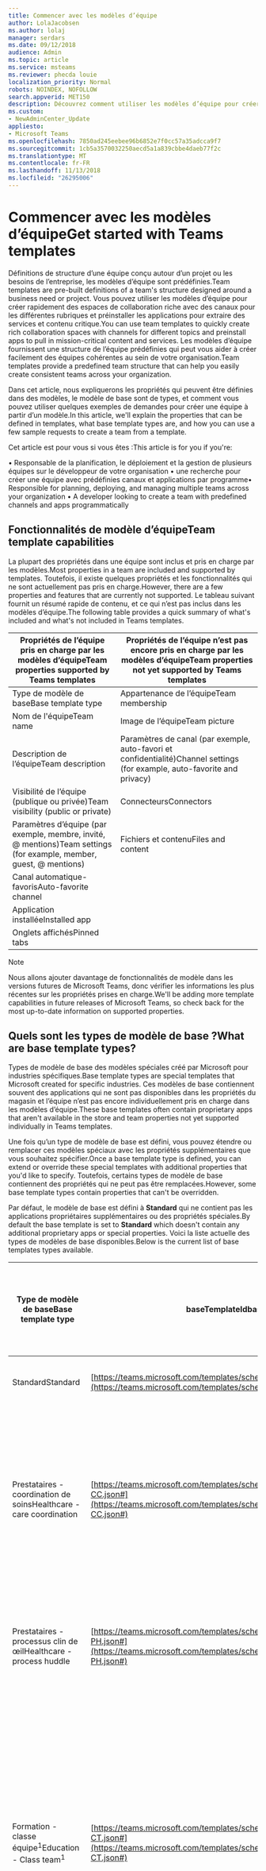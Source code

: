 ```yaml
---
title: Commencer avec les modèles d’équipe
author: LolaJacobsen
ms.author: lolaj
manager: serdars
ms.date: 09/12/2018
audience: Admin
ms.topic: article
ms.service: msteams
ms.reviewer: phecda louie
localization_priority: Normal
robots: NOINDEX, NOFOLLOW
search.appverid: MET150
description: Découvrez comment utiliser les modèles d’équipe pour créer une équipe avec des canaux prédéfinis.
ms.custom:
- NewAdminCenter_Update
appliesto:
- Microsoft Teams
ms.openlocfilehash: 7850ad245eebee96b6852e7f0cc57a35adcca9f7
ms.sourcegitcommit: 1cb5a3570032250aecd5a1a839cbbe4daeb77f2c
ms.translationtype: MT
ms.contentlocale: fr-FR
ms.lasthandoff: 11/13/2018
ms.locfileid: "26295006"
---
```

# <a name="get-started-with-teams-templates"></a><span data-ttu-id="5afad-103">Commencer avec les modèles d’équipe</span><span class="sxs-lookup"><span data-stu-id="5afad-103">Get started with Teams templates</span></span> 

<span data-ttu-id="5afad-104">Définitions de structure d’une équipe conçu autour d’un projet ou les besoins de l’entreprise, les modèles d’équipe sont prédéfinies.</span><span class="sxs-lookup"><span data-stu-id="5afad-104">Team templates are pre-built definitions of a team's structure designed around a business need or project.</span></span> <span data-ttu-id="5afad-105">Vous pouvez utiliser les modèles d’équipe pour créer rapidement des espaces de collaboration riche avec des canaux pour les différentes rubriques et préinstaller les applications pour extraire des services et contenu critique.</span><span class="sxs-lookup"><span data-stu-id="5afad-105">You can use team templates to quickly create rich collaboration spaces with channels for different topics and preinstall apps to pull in mission-critical content and services.</span></span> <span data-ttu-id="5afad-106">Les modèles d’équipe fournissent une structure de l’équipe prédéfinies qui peut vous aider à créer facilement des équipes cohérentes au sein de votre organisation.</span><span class="sxs-lookup"><span data-stu-id="5afad-106">Team templates provide a predefined team structure that can help you easily create consistent teams across your organization.</span></span> 

<span data-ttu-id="5afad-107">Dans cet article, nous expliquerons les propriétés qui peuvent être définies dans des modèles, le modèle de base sont de types, et comment vous pouvez utiliser quelques exemples de demandes pour créer une équipe à partir d’un modèle.</span><span class="sxs-lookup"><span data-stu-id="5afad-107">In this article, we'll explain the properties that can be defined in templates, what base template types are, and how you can use a few sample requests to create a team from a template.</span></span>
 
<span data-ttu-id="5afad-108">Cet article est pour vous si vous êtes :</span><span class="sxs-lookup"><span data-stu-id="5afad-108">This article is for you if you're:</span></span>

<span data-ttu-id="5afad-109">• Responsable de la planification, le déploiement et la gestion de plusieurs équipes sur le développeur de votre organisation • une recherche pour créer une équipe avec prédéfinies canaux et applications par programme</span><span class="sxs-lookup"><span data-stu-id="5afad-109">•   Responsible for planning, deploying, and managing multiple teams across your organization •   A developer looking to create a team with predefined channels and apps programmatically</span></span>

## <a name="team-template-capabilities"></a><span data-ttu-id="5afad-110">Fonctionnalités de modèle d’équipe</span><span class="sxs-lookup"><span data-stu-id="5afad-110">Team template capabilities</span></span>

<span data-ttu-id="5afad-111">La plupart des propriétés dans une équipe sont inclus et pris en charge par les modèles.</span><span class="sxs-lookup"><span data-stu-id="5afad-111">Most properties in a team are included and supported by templates.</span></span> <span data-ttu-id="5afad-112">Toutefois, il existe quelques propriétés et les fonctionnalités qui ne sont actuellement pas pris en charge.</span><span class="sxs-lookup"><span data-stu-id="5afad-112">However, there are a few properties and features that are currently not supported.</span></span> <span data-ttu-id="5afad-113">Le tableau suivant fournit un résumé rapide de contenu, et ce qui n’est pas inclus dans les modèles d’équipe.</span><span class="sxs-lookup"><span data-stu-id="5afad-113">The following table provides a quick summary of what's included and what's not included in Teams templates.</span></span>

| <span data-ttu-id="5afad-114">**Propriétés de l’équipe pris en charge par les modèles d’équipe**</span><span class="sxs-lookup"><span data-stu-id="5afad-114">**Team properties supported by Teams templates**</span></span> | <span data-ttu-id="5afad-115">**Propriétés de l’équipe n’est pas encore pris en charge par les modèles d’équipe**</span><span class="sxs-lookup"><span data-stu-id="5afad-115">**Team properties not yet supported by Teams templates**</span></span> |
| ------------------------------------------------ | -------------------------------------------------------- |
| <span data-ttu-id="5afad-116">Type de modèle de base</span><span class="sxs-lookup"><span data-stu-id="5afad-116">Base template type</span></span> | <span data-ttu-id="5afad-117">Appartenance de l’équipe</span><span class="sxs-lookup"><span data-stu-id="5afad-117">Team membership</span></span> |
| <span data-ttu-id="5afad-118">Nom de l'équipe</span><span class="sxs-lookup"><span data-stu-id="5afad-118">Team name</span></span> | <span data-ttu-id="5afad-119">Image de l’équipe</span><span class="sxs-lookup"><span data-stu-id="5afad-119">Team picture</span></span> |
| <span data-ttu-id="5afad-120">Description de l’équipe</span><span class="sxs-lookup"><span data-stu-id="5afad-120">Team description</span></span> | <span data-ttu-id="5afad-121">Paramètres de canal (par exemple, auto-favori et confidentialité)</span><span class="sxs-lookup"><span data-stu-id="5afad-121">Channel settings (for example, auto-favorite and privacy)</span></span> |
| <span data-ttu-id="5afad-122">Visibilité de l’équipe (publique ou privée)</span><span class="sxs-lookup"><span data-stu-id="5afad-122">Team visibility (public or private)</span></span> | <span data-ttu-id="5afad-123">Connecteurs</span><span class="sxs-lookup"><span data-stu-id="5afad-123">Connectors</span></span> |
| <span data-ttu-id="5afad-124">Paramètres d’équipe (par exemple, membre, invité, @ mentions)</span><span class="sxs-lookup"><span data-stu-id="5afad-124">Team settings (for example, member, guest, @ mentions)</span></span> | <span data-ttu-id="5afad-125">Fichiers et contenu</span><span class="sxs-lookup"><span data-stu-id="5afad-125">Files and content</span></span> |
| <span data-ttu-id="5afad-126">Canal automatique-favoris</span><span class="sxs-lookup"><span data-stu-id="5afad-126">Auto-favorite channel</span></span> | |
| <span data-ttu-id="5afad-127">Application installée</span><span class="sxs-lookup"><span data-stu-id="5afad-127">Installed app</span></span> | |
| <span data-ttu-id="5afad-128">Onglets affichés</span><span class="sxs-lookup"><span data-stu-id="5afad-128">Pinned tabs</span></span> | | 

> [!NOTE]
> <span data-ttu-id="5afad-129">Nous allons ajouter davantage de fonctionnalités de modèle dans les versions futures de Microsoft Teams, donc vérifier les informations les plus récentes sur les propriétés prises en charge.</span><span class="sxs-lookup"><span data-stu-id="5afad-129">We'll be adding more template capabilities in future releases of Microsoft Teams, so check back for the most up-to-date information on supported properties.</span></span>

## <a name="what-are-base-template-types"></a><span data-ttu-id="5afad-130">Quels sont les types de modèle de base ?</span><span class="sxs-lookup"><span data-stu-id="5afad-130">What are base template types?</span></span>

<span data-ttu-id="5afad-131">Types de modèle de base des modèles spéciales créé par Microsoft pour industries spécifiques.</span><span class="sxs-lookup"><span data-stu-id="5afad-131">Base template types are special templates that Microsoft created for specific industries.</span></span> <span data-ttu-id="5afad-132">Ces modèles de base contiennent souvent des applications qui ne sont pas disponibles dans les propriétés du magasin et l’équipe n’est pas encore individuellement pris en charge dans les modèles d’équipe.</span><span class="sxs-lookup"><span data-stu-id="5afad-132">These base templates often contain proprietary apps that aren't available in the store and team properties not yet supported individually in Teams templates.</span></span>

<span data-ttu-id="5afad-133">Une fois qu’un type de modèle de base est défini, vous pouvez étendre ou remplacer ces modèles spéciaux avec les propriétés supplémentaires que vous souhaitez spécifier.</span><span class="sxs-lookup"><span data-stu-id="5afad-133">Once a base template type is defined, you can extend or override these special templates with additional properties that you'd like to specify.</span></span> <span data-ttu-id="5afad-134">Toutefois, certains types de modèle de base contiennent des propriétés qui ne peut pas être remplacées.</span><span class="sxs-lookup"><span data-stu-id="5afad-134">However, some base template types contain properties that can't be overridden.</span></span> 

<span data-ttu-id="5afad-135">Par défaut, le modèle de base est défini à **Standard** qui ne contient pas les applications propriétaires supplémentaires ou des propriétés spéciales.</span><span class="sxs-lookup"><span data-stu-id="5afad-135">By default the base template is set to **Standard** which doesn't contain any additional proprietary apps or special properties.</span></span> <span data-ttu-id="5afad-136">Voici la liste actuelle des types de modèles de base disponibles.</span><span class="sxs-lookup"><span data-stu-id="5afad-136">Below is the current list of base templates types available.</span></span>

| <span data-ttu-id="5afad-137">Type de modèle de base</span><span class="sxs-lookup"><span data-stu-id="5afad-137">Base template type</span></span> | <span data-ttu-id="5afad-138">baseTemplateId</span><span class="sxs-lookup"><span data-stu-id="5afad-138">baseTemplateId</span></span> | <span data-ttu-id="5afad-139">Applications propriétaires de modèle de base et des propriétés spéciales</span><span class="sxs-lookup"><span data-stu-id="5afad-139">Base template proprietary apps and special properties</span></span> |
| ------------------ | -------------- | ----------------------------------------------------- |
| <span data-ttu-id="5afad-140">Standard</span><span class="sxs-lookup"><span data-stu-id="5afad-140">Standard</span></span> | [https://teams.microsoft.com/templates/schemas/1.0/TeamTemplate.Standard.json](https://teams.microsoft.com/templates/schemas/1.0/TeamTemplate.Standard.json) | <span data-ttu-id="5afad-141">Aucune propriétés et applications supplémentaires</span><span class="sxs-lookup"><span data-stu-id="5afad-141">No additional apps and properties</span></span> |
| <span data-ttu-id="5afad-142">Prestataires - coordination de soins</span><span class="sxs-lookup"><span data-stu-id="5afad-142">Healthcare - care coordination</span></span> | [https://teams.microsoft.com/templates/schemas/1.0/TeamTemplate.Healthcare-CC.json#](https://teams.microsoft.com/templates/schemas/1.0/TeamTemplate.Healthcare-CC.json#) | <span data-ttu-id="5afad-143">Applications :</span><span class="sxs-lookup"><span data-stu-id="5afad-143">Apps:</span></span><br/> <span data-ttu-id="5afad-144">-Application patients (épinglée sur l’onglet **Général** )</span><span class="sxs-lookup"><span data-stu-id="5afad-144">- Patients app (pinned to the **General** tab)</span></span><br/> <br/><span data-ttu-id="5afad-145">Canaux :</span><span class="sxs-lookup"><span data-stu-id="5afad-145">Channels:</span></span> <br/> <span data-ttu-id="5afad-146">-Annonces</span><span class="sxs-lookup"><span data-stu-id="5afad-146">- Announcements</span></span><br/> <span data-ttu-id="5afad-147">-DIABETE</span><span class="sxs-lookup"><span data-stu-id="5afad-147">- Diabetes</span></span><br/> <span data-ttu-id="5afad-148">-Des</span><span class="sxs-lookup"><span data-stu-id="5afad-148">- Cardiovascular</span></span><br/> <span data-ttu-id="5afad-149">-Registered personnel</span><span class="sxs-lookup"><span data-stu-id="5afad-149">- Registered nurses</span></span> |
| <span data-ttu-id="5afad-150">Prestataires - processus clin de œil</span><span class="sxs-lookup"><span data-stu-id="5afad-150">Healthcare - process huddle</span></span> | [https://teams.microsoft.com/templates/schemas/1.0/TeamTemplate.Healthcare-PH.json#](https://teams.microsoft.com/templates/schemas/1.0/TeamTemplate.Healthcare-PH.json#) | <span data-ttu-id="5afad-151">Canaux :</span><span class="sxs-lookup"><span data-stu-id="5afad-151">Channels:</span></span><br/> <span data-ttu-id="5afad-152">-Évitables décès</span><span class="sxs-lookup"><span data-stu-id="5afad-152">- Avoidable deaths</span></span><br/> <span data-ttu-id="5afad-153">-Passer en revue les mortalité</span><span class="sxs-lookup"><span data-stu-id="5afad-153">- Mortality review</span></span> <br/> <span data-ttu-id="5afad-154">-Prévention des appartient à</span><span class="sxs-lookup"><span data-stu-id="5afad-154">- Preventing falls</span></span> <br/> <span data-ttu-id="5afad-155">-Plans SEPSIE</span><span class="sxs-lookup"><span data-stu-id="5afad-155">- Sepsis plans</span></span> |
| <span data-ttu-id="5afad-156">Formation - classe équipe<sup>1</sup></span><span class="sxs-lookup"><span data-stu-id="5afad-156">Education - Class team<sup>1</sup></span></span> | [https://teams.microsoft.com/templates/schemas/1.0/TeamTemplate.Education-CT.json#](https://teams.microsoft.com/templates/schemas/1.0/TeamTemplate.Education-CT.json#) | <span data-ttu-id="5afad-157">Applications :</span><span class="sxs-lookup"><span data-stu-id="5afad-157">Apps:</span></span><br/> <span data-ttu-id="5afad-158">-OneNote classe bloc-notes (épinglés sur l’onglet **Général** )</span><span class="sxs-lookup"><span data-stu-id="5afad-158">- OneNote Class Notebook (pinned to the **General** tab)</span></span> <br/> <span data-ttu-id="5afad-159">-Application affectations (épinglée sur l’onglet **Général** )</span><span class="sxs-lookup"><span data-stu-id="5afad-159">- Assignments app (pinned to the **General** tab)</span></span> <br/><br/> <span data-ttu-id="5afad-160">Propriétés de l’équipe</span><span class="sxs-lookup"><span data-stu-id="5afad-160">Team properties</span></span> <br/> <span data-ttu-id="5afad-161">-Visibilité de l’équipe valeur **HiddenMembership** (ne peut pas être modifiée)</span><span class="sxs-lookup"><span data-stu-id="5afad-161">- Team visibility set to **HiddenMembership** (cannot be overridden)</span></span> |
| <span data-ttu-id="5afad-162">Formation - personnel de l’équipe<sup>1</sup></span><span class="sxs-lookup"><span data-stu-id="5afad-162">Education - Staff team<sup>1</sup></span></span> | [https://teams.microsoft.com/templates/schemas/1.0/TeamTemplate.Education-ST.json#](https://teams.microsoft.com/templates/schemas/1.0/TeamTemplate.Education-ST.json#) | <span data-ttu-id="5afad-163">Applications</span><span class="sxs-lookup"><span data-stu-id="5afad-163">Apps</span></span><br/> <span data-ttu-id="5afad-164">-Bloc-notes personnel (épinglés sur l’onglet **Général** )</span><span class="sxs-lookup"><span data-stu-id="5afad-164">- OneNote Staff Notebook (pinned to the **General** tab)</span></span> |

<span data-ttu-id="5afad-165">Publication en retard de 2018, octobre <sup>1</sup></span><span class="sxs-lookup"><span data-stu-id="5afad-165"><sup>1</sup> Publication in late October, 2018</span></span>

> [!NOTE]
> <span data-ttu-id="5afad-166">Nous allons ajouter d’autres modèle de base de types dans les futures versions de Microsoft Teams, afin de rechercher dans les informations les plus récentes sur les propriétés prises en charge.</span><span class="sxs-lookup"><span data-stu-id="5afad-166">We'll be adding more base template types in future releases of Microsoft Teams, so check back for the most up-to-date information on supported properties.</span></span>

## <a name="examples"></a><span data-ttu-id="5afad-167">Exemples</span><span class="sxs-lookup"><span data-stu-id="5afad-167">Examples</span></span> 

<span data-ttu-id="5afad-168">Vous pouvez commencer à créer une équipe via le modèle à l’installation de [Microsoft Graph](https://developer.microsoft.com/en-us/graph/docs/concepts/overview).</span><span class="sxs-lookup"><span data-stu-id="5afad-168">You can start creating a team via template by installing [Microsoft Graph](https://developer.microsoft.com/en-us/graph/docs/concepts/overview).</span></span>

### <a name="create-a-team-from-a-template"></a><span data-ttu-id="5afad-169">Créer une équipe à partir d’un modèle</span><span class="sxs-lookup"><span data-stu-id="5afad-169">Create a team from a template</span></span>

#### <a name="requests"></a><span data-ttu-id="5afad-170">Demandes</span><span class="sxs-lookup"><span data-stu-id="5afad-170">Requests</span></span>

<span data-ttu-id="5afad-171">**Demande de création d’une équipe avec le modèle de base standard**</span><span class="sxs-lookup"><span data-stu-id="5afad-171">**Request to create a team with the standard base template**</span></span>

~~~
POST   /teams
Authorization: Bearer <TOKEN>
Content-Type: application/json
{
    "baseTemplateId": "https://teams.microsoft.com/templates/schemas/1.0/TeamTemplate.Standard.json",
    "schemaVersion": "1.0",
    
    "teamDisplayName": "My Sample Team",
    "teamDescription": "My Sample Team’s Description",
}

~~~

<span data-ttu-id="5afad-172">**Demande de créer une équipe avec un canal supplémentaire et ne pas autoriser les membres de supprimer des canaux**</span><span class="sxs-lookup"><span data-stu-id="5afad-172">**Request to create a team with an extra channel and disallow members from deleting channels**</span></span>

~~~
POST   /teams
Authorization: Bearer <TOKEN>
Content-Type: application/json
{
    "baseTemplateId": "https://teams.microsoft.com/templates/schemas/1.0/TeamTemplate.Standard.json",
    "schemaVersion": "1.0",
    
    "teamDisplayName": "My Sample Team",
    "teamDescription": "My Sample Team’s Description",
    "channels": [
        {
            "displayName": "Interns",
            "autoFavorite": false
        }
    ],
    "memberSettings": {
        "allowDeleteChannels": false,
    }
}

~~~

<span data-ttu-id="5afad-173">**Demande de création d’une équipe avec toutes les propriétés prises en charge**</span><span class="sxs-lookup"><span data-stu-id="5afad-173">**Request to create a team with all supported properties**</span></span>

~~~
POST   /teams
Authorization: Bearer <TOKEN>
Content-Type: application/json
{
    "baseTemplateId": "https://teams.microsoft.com/templates/schemas/1.0/TeamTemplate.Standard.json",
    "schemaVersion": "1.0",
 
    "teamType": "Healthcare_CareCoordination",
    "visibility": "Private",
    "teamDisplayName": "My Care Team",
    "teamDescription": "My Care Team’s description",
 
    "channels": [
        {
            "displayName": "General  ",
            "autoFavorite": true,
            "tabs": [
                   {
                       "appId": "0d820ecd-def2-4297-adad-78056cde7c78",
                       "tabDisplayName": "Intranet”
                   }
               ]
        },
        {
            "displayName": "Announcements",
            "autoFavorite": true
        },
        {
            "displayName": "Diabetes",
            "autoFavorite": true
        },
        {
            "displayName": "Cardiovascular",
            "autoFavorite": true
        },
        {
            "displayName": "Registered Nurses",
            "autoFavorite": true
        }
    ],
 
     "memberSettings": {
        "allowCreateUpdateChannels": true,
        "allowDeleteChannels": true,
        "allowAddRemoveApps": true,
        "allowCreateUpdateRemoveTabs": true,
        "allowCreateUpdateRemoveConnectors": true
      },
 
      "guestSettings": {
        "allowCreateUpdateChannels": false,
        "allowDeleteChannels": false
      },
 
      "messagingSettings": {
        "allowUserEditMessages": true,
        "allowUserDeleteMessages": true,
        "allowOwnerDeleteMessages": true,
        "allowTeamMentions": true,
        "allowChannelMentions": true
      },
 
      "funSettings": {
        "allowGiphy": true,
        "giphyContentRating": "moderate",
        "allowStickersAndMemes": true,
        "allowCustomMemes": true
      }
 
 
    "installedApplications": [
      {
        "id": "0d820ecd-def2-4297-adad-78056cde7c78"
      }
    ]
}
~~~

#### <a name="response"></a><span data-ttu-id="5afad-174">Réponse</span><span class="sxs-lookup"><span data-stu-id="5afad-174">Response</span></span>

~~~
HTTP/1.1 202 Accepted
Content-Type: application/json
Location: /workflow/status/c953c202-7b44-4a63-aa33-364fcb2d65aa
{
    "workflowId": "c953c202-7b44-4a63-aa33-364fcb2d65aa",
    "statusUri": "https://<apihostandpath>/workflow/status/c953c202-7b44-4a63-aa33-364fcb2d65aa"
}
~~~

### <a name="get-status"></a><span data-ttu-id="5afad-175">Obtenir l’état</span><span class="sxs-lookup"><span data-stu-id="5afad-175">Get status</span></span>

#### <a name="request"></a><span data-ttu-id="5afad-176">Demande</span><span class="sxs-lookup"><span data-stu-id="5afad-176">Request</span></span>

~~~
GET   /workflow/status/c953c202-7b44-4a63-aa33-364fcb2d65aa
Authorization: Bearer <TOKEN>
~~~

#### <a name="response"></a><span data-ttu-id="5afad-177">Réponse</span><span class="sxs-lookup"><span data-stu-id="5afad-177">Response</span></span>

~~~
HTTP/1.1 200 OK
Content-Type: application/json
{
    "status": "[InProgress|Completed|Cancelled|Failed]"
}
~~~

## <a name="related-topics"></a><span data-ttu-id="5afad-178">Rubriques connexes</span><span class="sxs-lookup"><span data-stu-id="5afad-178">Related topics</span></span>

- <span data-ttu-id="5afad-179">[Équipe de création](https://developer.microsoft.com/en-us/graph/docs/api-reference/beta/api/team_put_teams) (en aperçu)</span><span class="sxs-lookup"><span data-stu-id="5afad-179">[Create team](https://developer.microsoft.com/en-us/graph/docs/api-reference/beta/api/team_put_teams) (in preview)</span></span>
- [<span data-ttu-id="5afad-180">Nouvelle équipe</span><span class="sxs-lookup"><span data-stu-id="5afad-180">New-Team</span></span>](https://docs.microsoft.com/en-us/powershell/module/teams/New-Team?view=teams-ps)
- [<span data-ttu-id="5afad-181">Formation à Microsoft Teams pour les administrateurs</span><span class="sxs-lookup"><span data-stu-id="5afad-181">Admin training for Microsoft Teams</span></span>](itadmin-readiness.md)